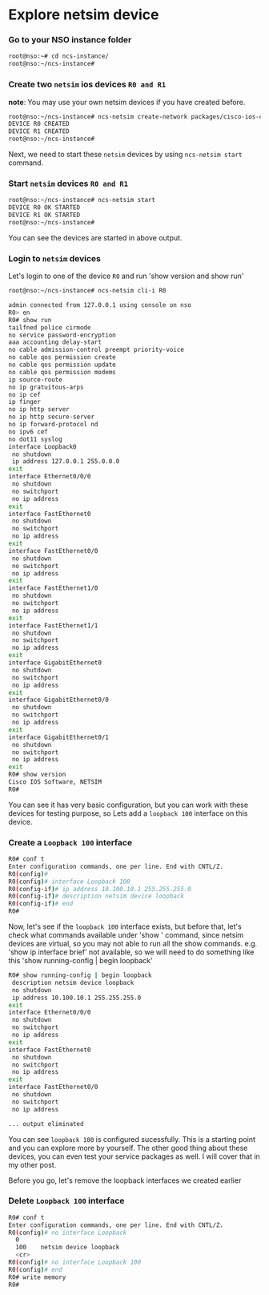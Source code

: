 # Explore netsim device

### Go to your NSO instance folder

```bash
root@nso:~# cd ncs-instance/
root@nso:~/ncs-instance# 
```

### Create two `netsim` ios devices `R0 and R1`
**note**: You may use your own netsim devices if you have created before.

```bash
root@nso:~/ncs-instance# ncs-netsim create-network packages/cisco-ios-cli-6.69 2 R
DEVICE R0 CREATED
DEVICE R1 CREATED
root@nso:~/ncs-instance# 
```

Next, we need to start these `netsim` devices by using `ncs-netsim start` command.

### Start `netsim` devices `R0 and R1`

```bash
root@nso:~/ncs-instance# ncs-netsim start
DEVICE R0 OK STARTED
DEVICE R1 OK STARTED
root@nso:~/ncs-instance# 
```

You can see the devices are started in above output.

### Login to `netsim` devices

Let's login to one of the device `R0` and run 'show version and show run'

```bash
root@nso:~/ncs-instance# ncs-netsim cli-i R0

admin connected from 127.0.0.1 using console on nso
R0> en
R0# show run
tailfned police cirmode
no service password-encryption
aaa accounting delay-start
no cable admission-control preempt priority-voice
no cable qos permission create
no cable qos permission update
no cable qos permission modems
ip source-route
no ip gratuitous-arps
no ip cef
ip finger
no ip http server
no ip http secure-server
no ip forward-protocol nd
no ipv6 cef
no dot11 syslog
interface Loopback0
 no shutdown
 ip address 127.0.0.1 255.0.0.0
exit
interface Ethernet0/0/0
 no shutdown
 no switchport
 no ip address
exit
interface FastEthernet0
 no shutdown
 no switchport
 no ip address
exit
interface FastEthernet0/0
 no shutdown
 no switchport
 no ip address
exit
interface FastEthernet1/0
 no shutdown
 no switchport
 no ip address
exit
interface FastEthernet1/1
 no shutdown
 no switchport
 no ip address
exit
interface GigabitEthernet0
 no shutdown
 no switchport
 no ip address
exit
interface GigabitEthernet0/0
 no shutdown
 no switchport
 no ip address
exit
interface GigabitEthernet0/1
 no shutdown
 no switchport
 no ip address
exit
R0# show version
Cisco IOS Software, NETSIM
R0# 

```

You can see it has very basic configuration, but you can work with these devices for testing purpose, so Lets add a `loopback 100` interface on this device.

### Create a `Loopback 100` interface 

```bash
R0# conf t
Enter configuration commands, one per line. End with CNTL/Z.
R0(config)# 
R0(config)# interface Loopback 100
R0(config-if)# ip address 10.100.10.1 255.255.255.0
R0(config-if)# description netsim device loopback
R0(config-if)# end
R0# 

```

Now, let's see if the `loopback 100` interface exists, but before that, let's check what commands available under 'show ' command, since netsim devices are virtual, so you may not able to run all the show commands. e.g. 'show ip interface brief' not available, so we will need to do something like this 'show running-config | begin loopback'

```bash
R0# show running-config | begin loopback
 description netsim device loopback
 no shutdown
 ip address 10.100.10.1 255.255.255.0
exit
interface Ethernet0/0/0
 no shutdown
 no switchport
 no ip address
exit
interface FastEthernet0
 no shutdown
 no switchport
 no ip address
exit
interface FastEthernet0/0
 no shutdown
 no switchport
 no ip address

... output eliminated 

```

You can see `loopback 100` is configured sucessfully. This is a starting point and you can explore more by yourself. The other good thing about these devices, you can even test your service packages as well. I will cover that in my other post. 

Before you go, let's remove the loopback interfaces we created earlier

### Delete `Loopback 100` interface 

```bash
R0# conf t
Enter configuration commands, one per line. End with CNTL/Z.
R0(config)# no interface Loopback 
  0      
  100    netsim device loopback
  <cr>   
R0(config)# no interface Loopback 100
R0(config)# end
R0# write memory 
R0# 

```
